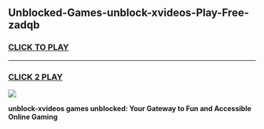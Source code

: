 
## Unblocked-Games-unblock-xvideos-Play-Free-zadqb
<h3>
<a href="https://premium76.site?title=unblock-xvideos&ref=19M">CLICK TO PLAY</a></h3>
<hr>

<h3>
<a href="https://premium76.site?title=unblock-xvideos&ref=19M">CLICK 2 PLAY</a>
  
</h3>

<a href="https://premium76.site?title=unblock-xvideos&ref=19M"><img src="https://clearcache.store/games.png"></a>


**unblock-xvideos games unblocked: Your Gateway to Fun and Accessible Online Gaming**
